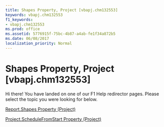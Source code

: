 ```yaml
---
title: Shapes Property, Project [vbapj.chm132553]
keywords: vbapj.chm132553
f1_keywords:
- vbapj.chm132553
ms.prod: office
ms.assetid: 5776915f-75bc-4b87-a4ab-fe1f34a872b5
ms.date: 06/08/2017
localization_priority: Normal
---
```



# Shapes Property, Project [vbapj.chm132553]

Hi there! You have landed on one of our F1 Help redirector pages. Please select the topic you were looking for below.

[Report.Shapes Property (Project)](http://msdn.microsoft.com/library/2f62c406-3845-79f8-3d17-e5891c1e23f9%28Office.15%29.aspx)

[Project.ScheduleFromStart Property (Project)](http://msdn.microsoft.com/library/e6f792cf-3b91-9bcd-92c0-e9b2418477d0%28Office.15%29.aspx)


